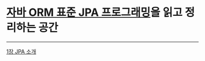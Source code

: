 # [자바 ORM 표준 JPA 프로그래밍](https://ebook-product.kyobobook.co.kr/dig/epd/sam/E000003140954?tabType=SAM)을 읽고 정리하는 공간
---
[1장 JPA 소개](./src/main/java/com/book/jpa/chapter1/README.md)